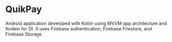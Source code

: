 # QuikPay
Android application developed with Kotlin using MVVM app architecture and Kodein for DI. It uses Firebase authentication, Firebase Firestore, and Firebase Storage.
